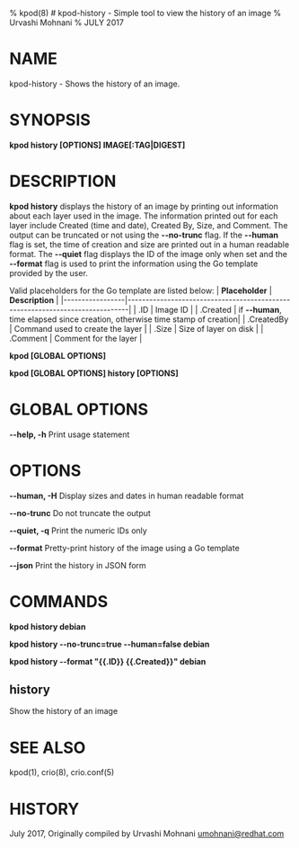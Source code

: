 % kpod(8) # kpod-history - Simple tool to view the history of an image
% Urvashi Mohnani
% JULY 2017
# NAME
kpod-history - Shows the history of an image.

# SYNOPSIS
**kpod history [OPTIONS] IMAGE[:TAG|DIGEST]**

# DESCRIPTION
**kpod history** displays the history of an image by printing out information
about each layer used in the image. The information printed out for each layer
include Created (time and date), Created By, Size, and Comment. The output can
be truncated or not using the **--no-trunc** flag. If the **--human** flag is
set, the time of creation and size are printed out in a human readable format.
The **--quiet** flag displays the ID of the image only when set and the **--format**
flag is used to print the information using the Go template provided by the user.

Valid placeholders for the Go template are listed below:
| **Placeholder** | **Description**                                                              |
|-----------------|------------------------------------------------------------------------------|
| .ID             | Image ID                                                                     |
| .Created        | if **--human**, time elapsed since creation, otherwise time stamp of creation|
| .CreatedBy      | Command used to create the layer                                             |
| .Size           | Size of layer on disk                                                        |
| .Comment        | Comment for the layer                                                        |

**kpod [GLOBAL OPTIONS]**

**kpod [GLOBAL OPTIONS] history [OPTIONS]**

# GLOBAL OPTIONS

**--help, -h**
  Print usage statement

# OPTIONS

**--human, -H**
    Display sizes and dates in human readable format

**--no-trunc**
    Do not truncate the output

**--quiet, -q**
    Print the numeric IDs only

**--format**
    Pretty-print history of the image using a Go template

**--json**
    Print the history in JSON form

# COMMANDS

**kpod history debian**

**kpod history --no-trunc=true --human=false debian**

**kpod history --format "{{.ID}} {{.Created}}" debian**

## history
Show the history of an image

# SEE ALSO
kpod(1), crio(8), crio.conf(5)

# HISTORY
July 2017, Originally compiled by Urvashi Mohnani <umohnani@redhat.com>
